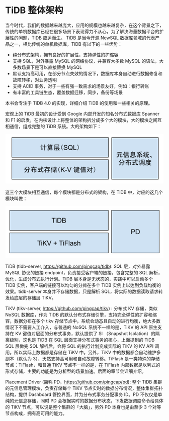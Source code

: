 # TiDB 整体架构


当今时代，我们的数据越来越庞大，应用的规模也越来越复杂，在这个背景之下，传统的单机数据库已经在很多场景下表现得力不从心，为了解决海量数据平台的扩展性的问题，TiDB 应运而生。
TiDB 是当今开源 NewSQL 数据库领域的代表产品之一，相比传统的单机数据库，TiDB 有以下的一些优势：

* 纯分布式架构，拥有良好的扩展性，支持弹性的扩缩容
* 支持 SQL，对外暴露 MySQL 的网络协议，并兼容大多数 MySQL 的语法，大多数场景下是可以直接替换 MySQL
* 默认支持高可用，在部分节点失效的情况下，数据库本身自动进行数据修复和故障转移，对业务透明
* 支持 ACID 事务，对于一些有强一致需求的场景友好，例如：银行转账
* 有丰富的工具链生态，覆盖数据迁移，同步，备份等场景

本书会专注于 TiDB 4.0 的实现，详细介绍 TiDB 的使用和一些相关的原理。

宏观上的 TiDB 最初的设计受到 Google 内部开发的知名分布式数据库 Spanner 和 F1 的启发，在内核设计上将整体的架构拆分成多个大的模块，大的模块之间互相通信，组成完整的 TiDB 系统。大的架构如下：

![1.png](/res/session1/chapter1/tidb-architecture/1.png)

这三个大模块相互通信，每个模块都是分布式的架构，在 TiDB 中，对应的这几个模块叫做：

![2.png](/res/session1/chapter1/tidb-architecture/2.png)


TiDB (tidb-server, https://github.com/pingcap/tidb): SQL 层，对外暴露 MySQL 协议的链接 endpoint，负责接受客户端的链接，包含完整的 SQL 解析，优化，生成分布式执行计划。TiDB 层本身是无状态的，实践中可以启动多个 TiDB 实例，客户端的链接可以均匀的分摊在多个 TiDB 实例上以达到负载均衡的效果。tidb-server 本身并不存储数据，只是解析 SQL，将实际的数据读取请求转发给底层的存储层 TiKV。

TiKV (tikv-server, https://github.com/pingcap/tikv) : 分布式 KV 存储，类似 NoSQL 数据库，作为 TiDB 的默认分布式存储引擎，支持完全弹性的扩容和缩容，数据分布在多个 tikv 存储节点中，系统会动态且自动的进行均衡，绝大多数情况下不需要人工介入，与普通的 NoSQL 系统不一样的是，TiKV 的 API 原生支持在 KV 键值对层面的分布式事务，默认提供了 SI （Snapshot Isolation）的隔离级别，这也是 TiDB 在 SQL 层面支持分布式事务的核心，上面提到的 TiDB SQL 层做完 SQL 解析后，会将 SQL 的执行计划变成实际的 TiKV 的 KV API 调用。所以实际上数据都是存储在 TiKV 中。另外，TiKV 中的数据都会自动维护多副本（默认为 3），天然支持高可用和自动故障转移。TiFlash 是一类特殊的存储节点：TiFlash，和普通 TiKV 节点不一样的是，在 TiFlash 内部数据是以列式的形式存储，主要的功能是为分析型的场景加速。后面的章节会详细介绍。

Placement Driver (简称 PD，https://github.com/pingcap/pd): 整个 TiDB 集群的元信息管理模块，负责存储每个 TiKV 节点实时的数据分布情况，整体集群拓扑结构，提供 Dashboard 管控界面，并为分布式事务分配事务 ID。PD 不仅仅是单纯的元信息存储，同时 PD 会根据实时的数据分布状态，下发数据调度命令给具体的 TiKV 节点，可以说是整个集群的「大脑」，另外 PD 本身也是由至少 3 个对等节点构成，拥有高可用的能力。

